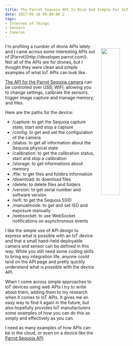 ```yaml
---
title: The Parrot Sequoia API Is Nice And Simple For IoT
date: 2017-05-18 09:00:00 Z
tags:
- Internet of Things
- Sensors
- Cameras
---
```


<p><a href="http://developer.parrot.com/"><img style="padding: 15px;" src="https://s3.amazonaws.com/kinlane-productions/parrot/sequoia-sensor.jpg" align="right" width="35%" /></a></p>
I'm profiling a number of drone APIs lately and I came across some interesting APIs out of [Parrot](http://developer.parrot.com/). Not all of the APIs are for drones, but I thought they were clean and simple examples of what IoT APIs can look like.

[The API for the Parrot Sequoia camera](http://developer.parrot.com/docs/sequoia/) can be controlled over USB, WIFI, allowing you to change settings, calibrate the sensors, trigger image capture and manage memory, and files.

Here are the paths for the device:

* /capture: to get the Sequoia capture state, start and stop a capture
* /config: to get and set the configuration of the camera
* /status: to get all information about the Sequoia physical state
* /calibration: to get the calibration status, start and stop a calibration
* /storage: to get informations about memory
* /file: to get files and folders information
* /download: to download files
* /delete: to delete files and folders
* /version: to get serial number and software version
* /wifi: to get the Sequoia SSID
* /manualmode: to get and set ISO and exposure manually
* /websocket: to use WebSocket notifications on asynchronous events

I like the simple use of API design to express what is possible with an IoT device and that a small hand-held deployable camera and sensor can be defined in this way. While you still need some coding skills to bring any integration life, anyone could land on the API page and pretty quickly understand what is possible with the device API.

When I come across simple approaches to IoT devices using web APIs I try to write about them, adding them to my research when it comes to IoT APIs. It gives me an easy way to find it again in the future, but also hopefully provides IoT manufacturers some examples of how you can do this as simply and effectively as you can.

I need as many examples of how APIs can be in the cloud, or even on a device like the [Parrot Sequoia API](http://developer.parrot.com/docs/sequoia/).
